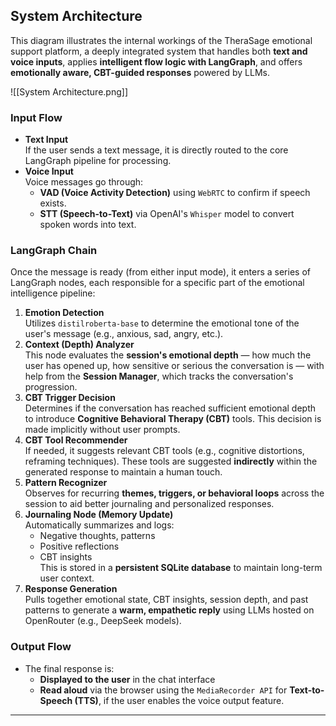 
## System Architecture

This diagram illustrates the internal workings of the TheraSage emotional support platform, a deeply integrated system that handles both **text and voice inputs**, applies **intelligent flow logic with LangGraph**, and offers **emotionally aware, CBT-guided responses** powered by LLMs.


![[System Architecture.png]]

### Input Flow

- **Text Input**  
    If the user sends a text message, it is directly routed to the core LangGraph pipeline for processing.
- **Voice Input**  
    Voice messages go through:
    - **VAD (Voice Activity Detection)** using `WebRTC` to confirm if speech exists.
    - **STT (Speech-to-Text)** via OpenAI's `Whisper` model to convert spoken words into text.

### LangGraph Chain

Once the message is ready (from either input mode), it enters a series of LangGraph nodes, each responsible for a specific part of the emotional intelligence pipeline:

1. **Emotion Detection**  
    Utilizes `distilroberta-base` to determine the emotional tone of the user's message (e.g., anxious, sad, angry, etc.).
2. **Context (Depth) Analyzer**  
    This node evaluates the **session's emotional depth** — how much the user has opened up, how sensitive or serious the conversation is — with help from the **Session Manager**, which tracks the conversation's progression.
3. **CBT Trigger Decision**  
    Determines if the conversation has reached sufficient emotional depth to introduce **Cognitive Behavioral Therapy (CBT)** tools. This decision is made implicitly without user prompts.
4. **CBT Tool Recommender**  
    If needed, it suggests relevant CBT tools (e.g., cognitive distortions, reframing techniques). These tools are suggested **indirectly** within the generated response to maintain a human touch.
5. **Pattern Recognizer**  
    Observes for recurring **themes, triggers, or behavioral loops** across the session to aid better journaling and personalized responses.
6. **Journaling Node (Memory Update)**   
    Automatically summarizes and logs:
    - Negative thoughts, patterns
    - Positive reflections
    - CBT insights  
        This is stored in a **persistent SQLite database** to maintain long-term user context.
7. **Response Generation**  
    Pulls together emotional state, CBT insights, session depth, and past patterns to generate a **warm, empathetic reply** using LLMs hosted on OpenRouter (e.g., DeepSeek models).

### Output Flow

- The final response is:
    - **Displayed to the user** in the chat interface
    - **Read aloud** via the browser using the `MediaRecorder API` for **Text-to-Speech (TTS)**, if the user enables the voice output feature.

---
